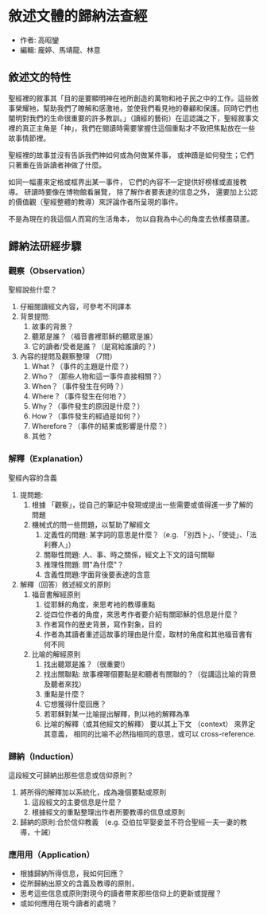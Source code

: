 # 敘述⽂體的歸納法查經

- 作者: 高昭鑾
- 編輯: 龐婷、馬靖龍、林意

##  敘述⽂的特性

聖經裡的敘事其「⽬的是要顯明神在衪所創造的萬物和衪⼦民之中的工作。這些敘事榮耀衪，幫助我們了暸解和感激衪，並使我們看見衪的眷顧和保護。同時它們也闡明對我們的生命很重要的許多教訓。」（讀經的藝術）在這認識之下，聖經敘事⽂裡的真正主⻆是「神」，我們在閱讀時需要掌握住這個重點才不致把焦點放在⼀些故事情節裡。

聖經裡的故事並沒有告訴我們神如何或為何做某件事，
或神蹟是如何發生；它們只著重在告訴讀者神做了什麼。

如同⼀幅畫來定格或框界出某⼀事件，
它們的內容不⼀定提供好榜樣或直接教導。
研讀時要像在博物館看展覽，
除了解作者要表達的信息之外，
還要加上公認的價值觀（聖經整體的教導）來評論作者所呈現的事件。

不是為現在的我這個人⽽寫的⽣活⻆本，
勿以自我為中心的⻆度去依樣畫葫蘆。

## 歸納法研經步驟

### 觀察（Observation）

聖經說些什麼？

1. 仔細閱讀經文內容，可參考不同譯本
1. 背景提問:
	1. 故事的背景？
	1. 聽眾是誰？（福⾳書裡耶穌的聽眾是誰）
	1. 它的讀者/受者是誰？（是寫給誰讀的？）
1. 內容的提問及觀察整理 （7問）
	1. What？（事件的主題是什麼？）
	1. Who？（那些⼈物和這⼀事件直接相關？）
	1. When？（事件發⽣在何時？）
	1. Where？（事件發生在何地？）
	1. Why？（事件發⽣的原因是什麼？）
	1. How？（事件發生的經過是如何？）
	1. Wherefore？（事件的結果或影響是什麼？）
	1. 其他？

### 解釋（Explanation）

聖經內容的含義

1. 提問題:
	1. 根據 「觀察」，從⾃己的筆記中發現或提出一些需要或值得進一步了解的問題
	1. 機械式的問一些問題，以幫助了解經⽂
		1. 定義性的問題: 某字詞的意思是什麼？（e.g. 「別⻄⼘」、「使徒」、「法利賽人」）
		1. 關聯性問題: 人、事、時之關係，經⽂上下文的語句關聯
		1. 推理性問題: 問"為什麼"？
		1. 含義性問題:字⾯背後要表達的含意
1. 解釋（回答）敘述經⽂的原則
	1. 福⾳書解經原則
		1. 從耶穌的⻆度，來思考衪的教導重點
		1. 從四位作者的角度，來思考作者要介紹有關耶穌的信息是什麼？
		1. 作者寫作的歴史背景，寫作對象，⽬的
		1. 作者為其讀者重述這故事的理由是什麼，取材的⻆度和其他福⾳書有何不同
	1. ⽐喻的解經原則
		1. 找出聽眾是誰？（很重要!）
		1. 找出關聯點: 故事裡哪個要點是和聽者有關聯的？（從講這⽐喻的背景及聽者來找）
		1. 重點是什麼？
		1. 它想獲得什麼回應？
		1. 若耶穌對某⼀比喻提出解釋，則以衪的解釋為凖
		1. 比喻的解釋（或其他經⽂的解釋） 要以其上下⽂ （context） 來界定其意義，
相同的比喻不必然指相同的意思，或可以 cross-reference.


### 歸納（Induction）

這段經⽂可歸納出那些信息或信仰原則？

1. 將所得的解釋加以系統化，成為幾個要點或原則
	1. 這段經⽂的主要信息是什麼？
	1. 根據經⽂的重點整理出作者所要教導的信息或原則
1. 歸納的原則:合於信仰教義 （e.g. 亞伯拉罕娶妾並不符合聖經⼀夫⼀妻的教導，十誡）

### 應⽤用（Application）

- 根據歸納所得信息，我如何回應？
- 從所歸納出原⽂的含義及教導的原則，
- 思考這些信息或原則對現今的讀者帶來那些信仰上的更新或提醒？
- 或如何應用在現今讀者的處境？
